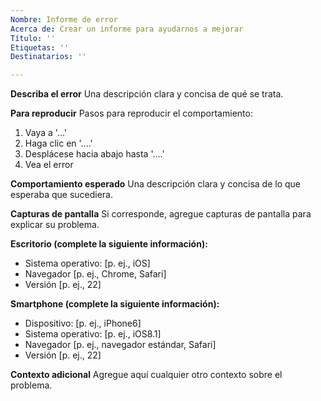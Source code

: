 ```yaml
---
Nombre: Informe de error
Acerca de: Crear un informe para ayudarnos a mejorar
Título: ''
Etiquetas: ''
Destinatarios: ''

---
```


**Describa el error**
Una descripción clara y concisa de qué se trata.

**Para reproducir**
Pasos para reproducir el comportamiento:
1. Vaya a '...'
2. Haga clic en '....'
3. Desplácese hacia abajo hasta '....'
4. Vea el error

**Comportamiento esperado**
Una descripción clara y concisa de lo que esperaba que sucediera.

**Capturas de pantalla**
Si corresponde, agregue capturas de pantalla para explicar su problema.

**Escritorio (complete la siguiente información):**
- Sistema operativo: [p. ej., iOS]
- Navegador [p. ej., Chrome, Safari]
- Versión [p. ej., 22]

**Smartphone (complete la siguiente información):**
- Dispositivo: [p. ej., iPhone6]
- Sistema operativo: [p. ej., iOS8.1]
- Navegador [p. ej., navegador estándar, Safari]
- Versión [p. ej., 22]

**Contexto adicional**
Agregue aquí cualquier otro contexto sobre el problema.
